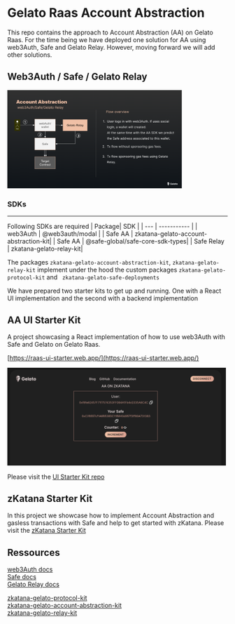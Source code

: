 # Gelato Raas Account Abstraction

This repo contains the approach to Account Abstraction (AA) on Gelato Raas. 
For the time being we have deployed one solution for AA using web3Auth, Safe and Gelato Relay. However, moving forward we will add other solutions.  

## Web3Auth / Safe / Gelato Relay

<img src="docs/aa-flow.png" width="400">

### SDKs
---
Following SDKs are required
| Package| SDK |
| --- | ----------- |
| web3Auth | @web3auth/modal |
| Safe AA | zkatana-gelato-account-abstraction-kit|
| Safe AA | @safe-global/safe-core-sdk-types|
| Safe Relay | zkatana-gelato-relay-kit|

The packages `zkatana-gelato-account-abstraction-kit`, `zkatana-gelato-relay-kit` implement under the hood the custom packages `zkatana-gelato-protocol-kit` and ` zkatana-gelato-safe-deployments`

We have prepared two starter kits to get up and running. One with a React UI implementation and the second with a backend implementation  


## AA UI Starter Kit  
 A project showcasing a React implementation of how to use web3Auth with Safe and Gelato on Gelato Raas.

 [https://raas-ui-starter.web.app/](https://raas-ui-starter.web.app/)

  <img src="docs/ui.png" width="500"/>

Please visit the [UI Starter Kit repo](https://github.com/gelatodigital/gelato-raas-aa-ui-starter)


## zKatana Starter Kit
In this project we showcase how to implement Account Abstraction and gasless transactions with Safe and help to get started with zKatana.
Please visit the [zKatana Starter Kit](https://github.com/gelatodigital/astar-zkatana-starter-kit)


## Ressources
[web3Auth docs](https://web3auth.io/docs)  
[Safe docs](https://docs.safe.global/getting-started/readme)  
[Gelato Relay docs](https://docs.gelato.network/developer-services/relay)  

[zkatana-gelato-protocol-kit](https://www.npmjs.com/package/zkatana-gelato-protocol-kit)  
[zkatana-gelato-account-abstraction-kit](https://www.npmjs.com/package/zkatana-gelato-account-abstraction-kit)  
[zkatana-gelato-relay-kit](https://www.npmjs.com/package/zkatana-gelato-relay-kit)  
